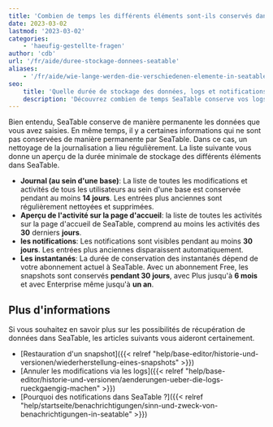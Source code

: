 ```yaml
---
title: 'Combien de temps les différents éléments sont-ils conservés dans SeaTable ?'
date: 2023-03-02
lastmod: '2023-03-02'
categories:
    - 'haeufig-gestellte-fragen'
author: 'cdb'
url: '/fr/aide/duree-stockage-donnees-seatable'
aliases:
    - '/fr/aide/wie-lange-werden-die-verschiedenen-elemente-in-seatable-gespeichert'
seo:
    title: 'Quelle durée de stockage des données, logs et notifications dans SeaTable ?'
    description: 'Découvrez combien de temps SeaTable conserve vos logs, activités, notifications et snapshots selon votre abonnement et les règles de confidentialité.'
---
```


Bien entendu, SeaTable conserve de manière permanente les données que vous avez saisies. En même temps, il y a certaines informations qui ne sont pas conservées de manière permanente par SeaTable. Dans ce cas, un nettoyage de la journalisation a lieu régulièrement. La liste suivante vous donne un aperçu de la durée minimale de stockage des différents éléments dans SeaTable.

- **Journal (au sein d'une base)**: La liste de toutes les modifications et activités de tous les utilisateurs au sein d'une base est conservée pendant au moins **14 jours**. Les entrées plus anciennes sont régulièrement nettoyées et supprimées.
- **Aperçu de l'activité sur la page d'accueil**: la liste de toutes les activités sur la page d'accueil de SeaTable, comprend au moins les activités des **30** derniers **jours**.
- **les notifications**: Les notifications sont visibles pendant au moins **30 jours**. Les entrées plus anciennes disparaissent automatiquement.
- **Les instantanés**: La durée de conservation des instantanés dépend de votre abonnement actuel à SeaTable. Avec un abonnement Free, les snapshots sont conservés **pendant 30 jours**, avec Plus jusqu'à **6 mois** et avec Enterprise même jusqu'à **un an**.

## Plus d'informations

Si vous souhaitez en savoir plus sur les possibilités de récupération de données dans SeaTable, les articles suivants vous aideront certainement.

- [Restauration d'un snapshot]({{< relref "help/base-editor/historie-und-versionen/wiederherstellung-eines-snapshots" >}})
- [Annuler les modifications via les logs]({{< relref "help/base-editor/historie-und-versionen/aenderungen-ueber-die-logs-rueckgaengig-machen" >}})
- [Pourquoi des notifications dans SeaTable ?]({{< relref "help/startseite/benachrichtigungen/sinn-und-zweck-von-benachrichtigungen-in-seatable" >}})
